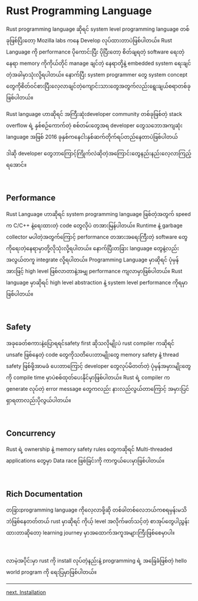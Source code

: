 # Rust Programming Language

Rust programming language ဆိုရင် system level programming language တစ်ခုဖြစ်ပြိးတော့ Mozilla labs ကနေ Develop လုပ်ထားတာပဲဖြစ်ပါတယ်။ Rust Language ကို performance ပိုကောင်းပြီး ပိုပြီးတော့ စိတ်ချရတဲ့ software ရေးတဲ့နေရာ memory ကိုကိုယ်တိုင် manage ချင်တဲ့ နေရာတို့နဲ့ embedded system ရေးချင်တဲ့အခါမှာသုံးလို့ရပါတယ်။ နောက်ပြီး system programmer တွေ system concept တွေကိုစိတ်ဝင်စားပြီးလေ့လာချင်တဲ့ကျောင်းသားတွေအတွက်လည်းရွေးချယ်စရာတစ်ခုဖြစ်ပါတယ်။

Rust language ဟာဆိုရင် အကြီးဆုံးdeveloper community တစ်ခုဖြစ်တဲ့ stack overflow ရဲ့ နှစ်စဉ်ကောက်တဲ့ စစ်တမ်းတွေအရ developer တွေသဘောအကျဆုံး language အဖြစ် 2016 ခုနှစ်ကနေငါးနှစ်ဆက်တိုက်ရပ်တည်နေတာပဲဖြစ်ပါတယ်

ဒါဆို developer တွေဘာကြောင့်ကြိုက်လဲဆိုတဲ့အကြောင်းတွေနည်းနည်းလေ့လာကြည့်ရအောင်။

</br>

## Performance

Rust Language ဟာဆိုရင် system programming language ဖြစ်တဲ့အတွက် speed က C/C++ နဲ့ရေးထားတဲ့ code တွေလိုပဲ တအားမြန်ပါတယ်။ Runtime နဲ့ garbage collector မပါတဲ့အတွက်ကြောင့် performance တအားအရေးကြီးတဲ့ software တွေကိုရေးတဲ့နေရာမှာတို့လိုသုံးလို့ရပါတယ်။ နောက်ပြီးတခြား language တွေနဲ့လည်း အလွယ်တကူ integrate လို့ရပါတယ်။ Programming Language မှာဆိုရင် ပုံမှန်အားဖြင့် high level ဖြစ်လာတာနဲ့အမျှ performance ကျလာမှာဖြစ်ပါတယ်။ Rust language မှာဆိုရင် high level abstraction နဲ့ system level performance ကိုရမှာဖြစ််ပါတယ်။

</br>

## Safety

အခုခေတ်စကားနဲ့ပြောရရင်safety first ဆိုသလိုမျိုးပဲ rust compiler ကဆိုရင် unsafe ဖြစ်နေတဲ့ code တွေကိုသတိပေးတာမျိုးတွေ memory safety နဲ့ thread safety ဖြစ်ဖို့အာမခံ ပေးတာကြောင့် developer တွေလုပ်မိတတ်တဲ့ ပုံမှန်အမှားမျိုးတွေကို compile time မှာပဲစစ်ထုတ်ပေးနိုင်မှာဖြစ်ပါတယ်။  Rust ရဲ့ compiler က generate လုပ်တဲ့ error message တွေကလည်း နားလည်လွယ်တာကြောင့် အမှားပြင်ရှာရတာလည်းပိုလွယ်ပါတယ်။

</br>

## Concurrency

Rust ရဲ့ ownership နဲ့ memory safety rules တွေကဆိုရင် Multi-threaded applications တွေမှာ Data race ဖြစ်ခြင်းကို ကာကွယ်ပေးမှာဖြစ်ပါတယ်။

</br>

## Rich Documentation

 တခြားprogramming language ကိုလေ့လာဖို့ဆို တစ်ခါတစ်လေဘယ်ကစရမှန်းမသိဘဲဖြစ်နေတတ်တယ် rust မှာဆိုရင် ကိုယ့် level အလိုက်ဖတ်သင့်တဲ့ စာအုပ်တွေပါညွှန်းထားတာဆိုတော့ learning journey မှာအထောက်အကူအများကြီးဖြစ်စေမှာပါ။

</br>

လာမဲ့အပိုင်းမှာ rust ကို install လုပ်တဲ့နည်းနဲ့ programming ရဲ့ အခြေခံဖြစ်တဲ့ hello world program ကို ရေးပြမှာဖြစ်ပါတယ်။

<hr>

[next. Installation](./Ch01/part_01_installation.md)

